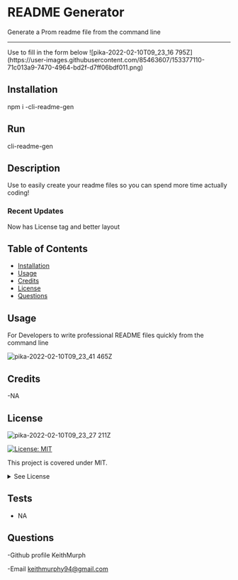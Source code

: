 

#  README Generator
Generate a Prom readme file from the command line
<hr>
Use to fill in the form below
![pika-2022-02-10T09_23_16 795Z](https://user-images.githubusercontent.com/85463607/153377110-71c013a9-7470-4964-bd2f-d7ff06bdf011.png)



## Installation
npm i -cli-readme-gen
  ## Run
cli-readme-gen



## Description
Use to easily create your readme files so you can spend more time actually coding!



  ### Recent Updates
Now has License tag and better layout 

## Table of Contents
  - [Installation](#howToInstall)
  - [Usage](#usage)
  - [Credits](#credits)
  - [License](#license)
  - [Questions](#questions)



## Usage
For Developers to write professional README files quickly from the command line

![pika-2022-02-10T09_23_41 465Z](https://user-images.githubusercontent.com/85463607/153377230-bc83446d-4d53-4622-9c69-5dc1c8a82f60.png)

    

## Credits
  -NA

## License
![pika-2022-02-10T09_23_27 211Z](https://user-images.githubusercontent.com/85463607/153377186-68fe2cb5-9bd9-4c46-bda5-086f352d665d.png)


  [![License: MIT](https://img.shields.io/badge/License-MIT-yellow.svg)](https://opensource.org/licenses/MIT)
  
  This project is covered under MIT.
  <details>
    <summary>
      See License
    </summary> 
  
  ```
  Copyright <2022> <Keith Murphy>
  Permission is hereby granted, free of charge, to any person obtaining a copy of this software and associated documentation files (the "Software"), to deal in the Software without restriction, including without limitation the rights to use, copy, modify, merge, publish, distribute, sublicense, and/or sell copies of the Software, and to permit persons to whom the Software is furnished to do so, subject to the following conditions:
  The above copyright notice and this permission notice shall be included in all copies or substantial portions of the Software.
  
  THE SOFTWARE IS PROVIDED "AS IS", WITHOUT WARRANTY OF ANY KIND, EXPRESS OR IMPLIED, INCLUDING BUT NOT LIMITED TO THE WARRANTIES OF MERCHANTABILITY, FITNESS FOR A PARTICULAR PURPOSE AND NONINFRINGEMENT. IN NO EVENT SHALL THE AUTHORS OR COPYRIGHT HOLDERS BE LIABLE FOR ANY CLAIM, DAMAGES OR OTHER LIABILITY, WHETHER IN AN ACTION OF CONTRACT, TORT OR OTHERWISE, ARISING FROM, OUT OF OR IN CONNECTION WITH THE SOFTWARE OR THE USE OR OTHER DEALINGS IN THE SOFTWARE.
  ```
  </details>
  


## Tests

- NA

## Questions

  -Github profile
  KeithMurph

  -Email
  keithmurphy94@gmail.com
  
